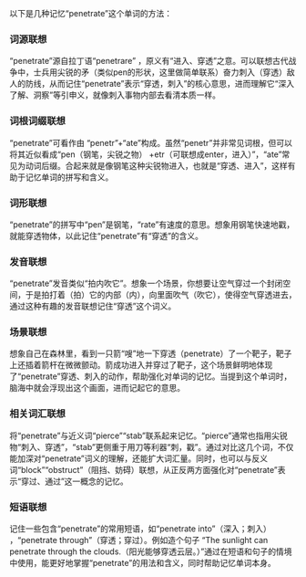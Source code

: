 以下是几种记忆“penetrate”这个单词的方法：

### 词源联想
“penetrate”源自拉丁语“penetrare” ，原义有“进入、穿透”之意。可以联想古代战争中，士兵用尖锐的矛（类似pen的形状，这里做简单联系）奋力刺入（穿透）敌人的防线，从而记住“penetrate”表示“穿透，刺入”的核心意思，进而理解它“深入了解、洞察”等引申义，就像刺入事物内部去看清本质一样。

### 词根词缀联想
“penetrate”可看作由 “penetr”+“ate”构成。虽然“penetr”并非常见词根，但可以将其近似看成“pen（钢笔，尖锐之物） +etr（可联想成enter，进入）”，“ate”常见为动词后缀。合起来就是像钢笔这种尖锐物进入，也就是“穿透、进入”，这样有助于记忆单词的拼写和含义。 

### 词形联想
“penetrate”的拼写中“pen”是钢笔，“rate”有速度的意思。想象用钢笔快速地戳，就能穿透物体，以此记住“penetrate”有“穿透”的含义。 

### 发音联想
“penetrate”发音类似“拍内吹它”。想象一个场景，你想要让空气穿过一个封闭空间，于是拍打着（拍）它的内部（内），向里面吹气（吹它），使得空气穿透进去，通过这种有趣的发音联想记住“穿透”这个词义。 

### 场景联想
想象自己在森林里，看到一只箭“嗖”地一下穿透（penetrate）了一个靶子，靶子上还插着箭杆在微微颤动。箭成功进入并穿过了靶子，这个场景鲜明地体现了“penetrate”穿透、刺入的动作，帮助强化对单词的记忆。当提到这个单词时，脑海中就会浮现出这个画面，进而记起它的意思。 

### 相关词汇联想
将“penetrate”与近义词“pierce”“stab”联系起来记忆。“pierce”通常也指用尖锐物“刺入、穿透”，“stab”更侧重于用刀等利器“刺，戳”。通过对比这几个词，不仅能加深对“penetrate”词义的理解，还能扩大词汇量。同时，也可以与反义词“block”“obstruct”（阻挡、妨碍）联想，从正反两方面强化对“penetrate”表示“穿过、通过”这一概念的记忆。 

### 短语联想
记住一些包含“penetrate”的常用短语，如“penetrate into”（深入；刺入） ，“penetrate through”（穿透；穿过）。例如造个句子 “The sunlight can penetrate through the clouds.（阳光能够穿透云层。）”通过在短语和句子的情境中使用，能更好地掌握“penetrate”的用法和含义，同时帮助记忆单词本身。 